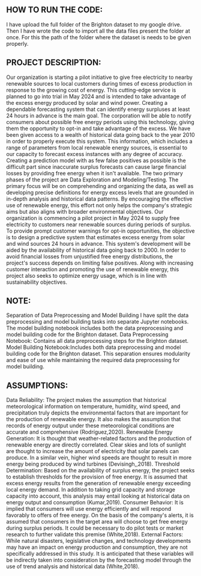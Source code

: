 ## HOW TO RUN THE CODE: 
I have upload the full folder of the Brighton dataset to my google drive. Then I have wrote the code to import all the data files present the folder at once. For this the path of the folder where the dataset is needs to be given properly.



## PROJECT DESCRIPTION:
Our organization is starting a pilot initiative to give free electricity to nearby renewable sources to local customers during times of excess production in response to the growing cost of energy. This cutting-edge service is planned to go into trial in May 2024 and is intended to take advantage of the excess energy produced by solar and wind power. Creating a dependable forecasting system that can identify energy surpluses at least 24 hours in advance is the main goal. The corporation will be able to notify consumers about possible free energy periods using this technology, giving them the opportunity to opt-in and take advantage of the excess. We have been given access to a wealth of historical data going back to the year 2010 in order to properly execute this system. This information, which includes a range of parameters from local renewable energy sources, is essential to our capacity to forecast excess instances with any degree of accuracy. Creating a prediction model with as few false positives as possible is the difficult part since inaccurate surplus forecasts can cause large financial losses by providing free energy when it isn't available. The two primary phases of the project are Data Exploration and Modeling/Testing. The primary focus will be on comprehending and organizing the data, as well as developing precise definitions for energy excess levels that are grounded in in-depth analysis and historical data patterns. By encouraging the effective use of renewable energy, this effort not only helps the company's strategic aims but also aligns with broader environmental objectives. Our organization is commencing a pilot project in May 2024 to supply free electricity to customers near renewable sources during periods of surplus. To provide prompt customer warnings for opt-in opportunities, the objective is to design a predictive system that estimates excess energy from solar and wind sources 24 hours in advance. This system's development will be aided by the availability of historical data going back to 2000. In order to avoid financial losses from unjustified free energy distributions, the project's success depends on limiting false positives. Along with increasing customer interaction and promoting the use of renewable energy, this project also seeks to optimize energy usage, which is in line with sustainability objectives.

## NOTE:
 Separation of Data Preprocessing and Model Building
I have split the data preprocessing and model building tasks into separate Jupyter notebooks. The model building notebook includes both the data preprocessing and model building code for the Brighton dataset.
Data Preprocessing Notebook:
Contains all data preprocessing steps for the Brighton dataset.
Model Building Notebook:Includes both data preprocessing and model building code for the Brighton dataset.
This separation ensures modularity and ease of use while maintaining the required data preprocessing for model building.
## ASSUMPTIONS:
Data Reliability: The project makes the assumption that historical meteorological information on temperature, humidity, wind speed, and precipitation truly depicts the environmental factors that are important for the production of renewable energy. It also makes the assumption that records of energy output under these meteorological conditions are accurate and comprehensive  (Rodríguez,2020).
Renewable Energy Generation: It is thought that weather-related factors and the production of renewable energy are directly correlated. Clear skies and lots of sunlight are thought to increase the amount of electricity that solar panels can produce. In a similar vein, higher wind speeds are thought to result in more energy being produced by wind turbines  (Devisingh,,2018).
Threshold Determination: Based on the availability of surplus energy, the project seeks to establish thresholds for the provision of free energy. It is assumed that excess energy results from the generation of renewable energy exceeding local energy demand. In addition to taking grid capacity and storage capacity into account, this analysis may entail looking at historical data on energy output and consumption  (Kumar,2019).
Consumer Behavior: It is implied that consumers will use energy efficiently and will respond favorably to offers of free energy. On the basis of the company's alerts, it is assumed that consumers in the target area will choose to get free energy during surplus periods. It could be necessary to do pilot tests or market research to further validate this premise (White,2018).
External Factors: While natural disasters, legislative changes, and technology developments may have an impact on energy production and consumption, they are not specifically addressed in this study. It is anticipated that these variables will be indirectly taken into consideration by the forecasting model through the use of trend analysis and historical data (White,2018).


